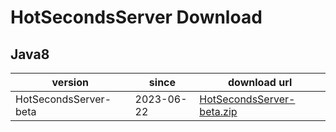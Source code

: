 # HotSecondsServer Download


## Java8
| version | since |  download url |
| ------ | ------ | ------ |
|HotSecondsServer-beta| 2023-06-22 | [HotSecondsServer-beta.zip](https://github.com/thanple/HotSecondsIDEA/releases/download/HotSecondsServer/HotSecondsServer-beta.zip) |






